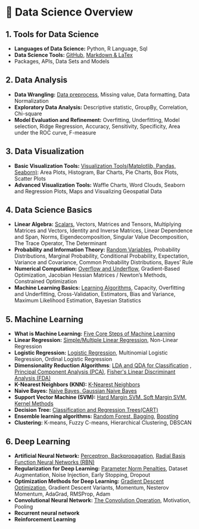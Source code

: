 # 🎯 Data Science Overview

## 1. Tools for Data Science

- **Languages of Data Science:** Python, R Language, Sql
- **Data Science Tools:** [GitHub](https://github.com/Followb1ind1y/Data_Science), [Markdown & LaTex](https://towardsdatascience.com/write-markdown-latex-in-the-jupyter-notebook-10985edb91fd)
- Packages, APIs, Data Sets and Models

## 2. Data Analysis

- **Data Wrangling:** [Data preprocess](https://curiousily.com/posts/build-your-first-neural-network-with-pytorch/), Missing value, Data formatting, Data Normalization
- **Exploratory Data Analysis:** Descriptive statistic, GroupBy, Correlation, Chi-square
- **Model Evaluation and Refinement:** Overfitting, Underfitting, Model selection, Ridge Regression, Accuracy, Sensitivity, Specificity, Area under the ROC curve, F-measure

## 3. Data Visualization

- **Basic Visualization Tools:** [Visualization Tools(Matplotlib, Pandas, Seaborn)](https://github.com/Followb1ind1y/Data_Science_Outline/blob/main/Data_Visualization/01_Basic_Data_Visualization_Tools.ipynb): Area Plots, Histogram, Bar Charts, Pie Charts, Box Plots, Scatter Plots
- **Advanced Visualization Tools:** Waffle Charts, Word Clouds, Seaborn and Regression Plots, Maps and Visualizing Geospatial Data

## 4. Data Science Basics

- **Linear Algebra:** [Scalars](https://followb1ind1y.github.io/posts/applied_math_and_ml_basics/01_linear_algebra_for_ml/), Vectors, Matrices and Tensors, Multiplying Matrices and Vectors, Identity and Inverse Matrices, Linear Dependence and Span, Norms, Eigendecomposition, Singular Value Decomposition, The Trace Operator, The Determinant
- **Probability and Information Theory:** [Random Variables](https://followb1ind1y.github.io/posts/applied_math_and_ml_basics/02_probability_and_information_theory_for_ml/), Probability Distributions, Marginal Probability, Conditional Probability, Expectation, Variance and Covariance, Common Probability Distributions, Bayes’ Rule
- **Numerical Computation:** [Overflow and Underflow](https://followb1ind1y.github.io/posts/applied_math_and_ml_basics/03_numerical_computation_for_ml/), Gradient-Based Optimization, Jacobian Hessian Matrices / Newton’s Methods, Constrained Optimization
- **Machine Learning Basics:** [Learning Algorithms](https://followb1ind1y.github.io/posts/applied_math_and_ml_basics/04_machine_learning_basics_for_ml/), Capacity, Overfitting and Underfitting, Cross-Validation, Estimators, Bias and Variance, Maximum Likelihood Estimation, Bayesian Statistics

## 5. Machine Learning

- **What is Machine Learning:** [Five Core Steps of Machine Learning](https://followb1ind1y.github.io/posts/machine_learning/01_what_is-_machine_learning_machine_learning/)
- **Linear Regression:** [Simple/Multiple Linear Regression](https://followb1ind1y.github.io/posts/machine_learning/02_linear_regression/), Non-Linear Regression
- **Logistic Regression:** [Logistic Regression](https://followb1ind1y.github.io/posts/machine_learning/03_logistic_regression/), Multinomial Logistic Regression, Ordinal Logistic Regression
- **Dimensionality Reduction Algorithms**: [LDA and QDA for Classification](https://followb1ind1y.github.io/posts/machine_learning/04_lda_and_qda_for_classification/) , [Principal Component Analysis (PCA)](https://followb1ind1y.github.io/posts/machine_learning/05_principal_component_analysis/), [Fisher's Linear Discriminant Analysis (FDA)](https://followb1ind1y.github.io/posts/machine_learning/06_fishers_linear_discriminant_analysis/)
- **K-Nearest Neighbors (KNN):** [K-Nearest Neighbors](https://followb1ind1y.github.io/posts/machine_learning/07_k_nearest_neighbors/)
- **Naive Bayes:** [Naive Bayes, Gaussian Naive Bayes](https://followb1ind1y.github.io/posts/machine_learning/08_naive_bayes/)
- **Support Vector Machine (SVM):** [Hard Margin SVM, Soft Margin SVM, Kernel Methods](https://followb1ind1y.github.io/posts/machine_learning/09_support_vector_machine/)
- **Decision Tree:** [Classification and Regression Trees(CART)](https://followb1ind1y.github.io/posts/machine_learning/10_decision_tree/)
- **Ensemble learning algorithms:** [Random Forest, Bagging](https://followb1ind1y.github.io/posts/machine_learning/11_bagging_and_random_forest/), [Boosting](https://followb1ind1y.github.io/posts/machine_learning/12_boosting/)
- **Clustering:** K-means, Fuzzy C-means, Hierarchical Clustering, DBSCAN

## 6. Deep Learning

- **Artificial Neural Network:** [Perceptron, Backpropagation](https://followb1ind1y.github.io/posts/deep_learning/01_perceptron_and_backpropagation/), [Radial Basis Function Neural Networks (RBN)](https://followb1ind1y.github.io/posts/deep_learning/02_radial_basis_function_neural_networks/)
- **Regularization for Deep Learning:** [Parameter Norm Penalties](https://followb1ind1y.github.io/posts/deep_learning/03_regularization_for_deep_learning/), Dataset Augmentation, Noise Injection, Early Stopping, Dropout
- **Optimization Methods for Deep Learning:** [Gradient Descent Optimization](https://followb1ind1y.github.io/posts/deep_learning/04_optimization_methods_for_deep_learning/), Gradient Descent Variants, Momentum, Nesterov Momentum, AdaGrad, RMSProp, Adam
- **Convolutional Neural Network:** [The Convolution Operation](https://followb1ind1y.github.io/posts/deep_learning/05_convolutional_neural_network/), Motivation, Pooling
- **Recurrent neural network**
- **Reinforcement Learning**
